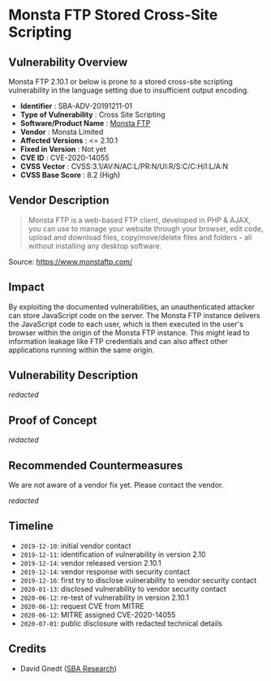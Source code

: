 # Monsta FTP Stored Cross-Site Scripting #

## Vulnerability Overview ##

Monsta FTP 2.10.1 or below is prone to a stored cross-site scripting
vulnerability in the language setting due to insufficient output encoding.

* **Identifier**            : SBA-ADV-20191211-01
* **Type of Vulnerability** : Cross Site Scripting
* **Software/Product Name** : [Monsta FTP](https://www.monstaftp.com/)
* **Vendor**                : Monsta Limited
* **Affected Versions**     : <= 2.10.1
* **Fixed in Version**      : Not yet
* **CVE ID**                : CVE-2020-14055
* **CVSS Vector**           : CVSS:3.1/AV:N/AC:L/PR:N/UI:R/S:C/C:H/I:L/A:N
* **CVSS Base Score**       : 8.2 (High)

## Vendor Description ##

> Monsta FTP is a web-based FTP client, developed in PHP & AJAX, you can
> use to manage your website through your browser, edit code, upload and
> download files, copy/move/delete files and folders - all without
> installing any desktop software.

Source: <https://www.monstaftp.com/>

## Impact ##

By exploiting the documented vulnerabilities, an unauthenticated attacker
can store JavaScript code on the server. The Monsta FTP instance
delivers the JavaScript code to each user, which is then executed in the
user's browser within the origin of the Monsta FTP instance.
This might lead to information leakage like FTP credentials and can also
affect other applications running within the same origin.

## Vulnerability Description ##

*redacted*

## Proof of Concept ##

*redacted*

## Recommended Countermeasures ##

We are not aware of a vendor fix yet. Please contact the vendor.

*redacted*

## Timeline ##

* `2019-12-10`: initial vendor contact
* `2019-12-11`: identification of vulnerability in version 2.10
* `2019-12-14`: vendor released version 2.10.1
* `2019-12-14`: vendor response with security contact
* `2019-12-16`: first try to disclose vulnerability to vendor security contact
* `2020-01-13`: disclosed vulnerability to vendor security contact
* `2020-06-12`: re-test of vulnerability in version 2.10.1
* `2020-06-12`: request CVE from MITRE
* `2020-06-12`: MITRE assigned CVE-2020-14055
* `2020-07-01`: public disclosure with redacted technical details

## Credits ##

* David Gnedt ([SBA Research](https://www.sba-research.org/))
